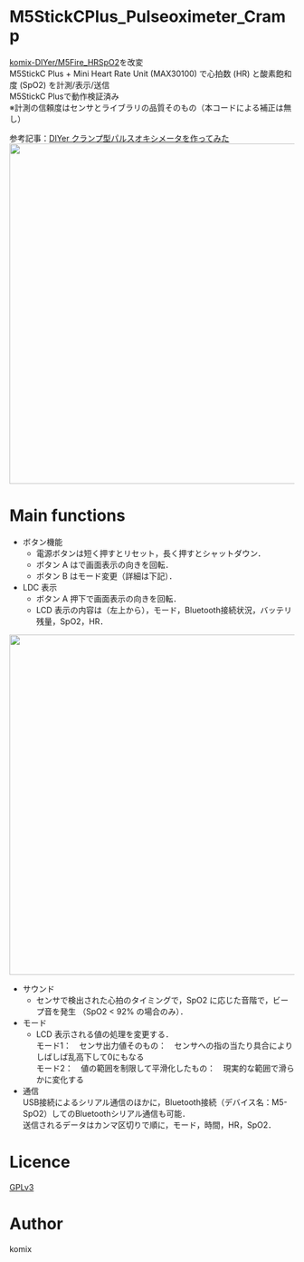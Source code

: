 # M5StickCPlus_Pulseoximeter_Cramp  
[komix-DIYer/M5Fire_HRSpO2](https://github.com/komix-DIYer/M5Fire_HRSpO2)を改変  
M5StickC Plus + Mini Heart Rate Unit (MAX30100) で心拍数 (HR) と酸素飽和度 (SpO2) を計測/表示/送信  
M5StickC Plusで動作検証済み  
※計測の信頼度はセンサとライブラリの品質そのもの（本コードによる補正は無し）  
  
参考記事：[DIYer クランプ型パルスオキシメータを作ってみた](http://twinklesmile.blog42.fc2.com/blog-entry-476.html)  
<img src="https://user-images.githubusercontent.com/25588291/179397123-c3dec917-65ef-4b4e-8a3a-d44349f6b16d.jpg" width="600">  

# Main functions  
- ボタン機能
  - 電源ボタンは短く押すとリセット，長く押すとシャットダウン．
  - ボタン A はで画面表示の向きを回転．
  - ボタン B はモード変更（詳細は下記）．
- LDC 表示
  - ボタン A 押下で画面表示の向きを回転．
  - LCD 表示の内容は（左上から），モード，Bluetooth接続状況，バッテリ残量，SpO2，HR．
<img src="https://user-images.githubusercontent.com/25588291/179397163-7d8a0444-9eab-47ab-902e-3571e4d545b4.jpg" width="600">  

- サウンド
  - センサで検出された心拍のタイミングで，SpO2 に応じた音階で，ビープ音を発生 （SpO2 < 92% の場合のみ）．
- モード
  - LCD 表示される値の処理を変更する．  
    モード1：　センサ出力値そのもの：　センサへの指の当たり具合によりしばしば乱高下して0にもなる  
    モード2：　値の範囲を制限して平滑化したもの：　現実的な範囲で滑らかに変化する
- 通信  
  USB接続によるシリアル通信のほかに，Bluetooth接続（デバイス名：M5-SpO2）してのBluetoothシリアル通信も可能．  
  送信されるデータはカンマ区切りで順に，モード，時間，HR，SpO2．

# Licence
[GPLv3](https://github.com/komix-DIYer/M5StickCPlus_Pulseoximeter_Cramp/blob/master/LICENSE)

# Author
komix

